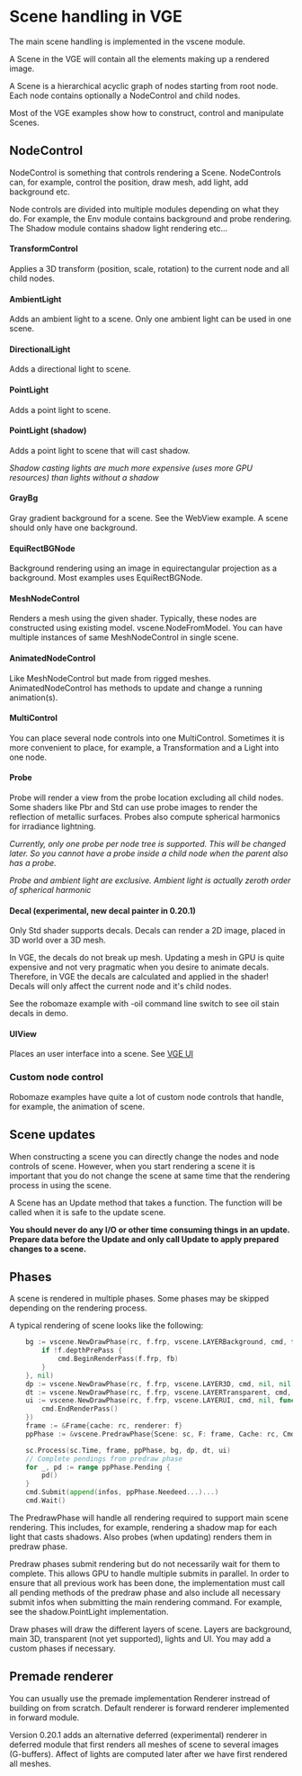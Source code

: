# Scene handling in VGE

The main scene handling is implemented in the vscene module.

A Scene in the VGE will contain all the elements making up a rendered image.

A Scene is a hierarchical acyclic graph of nodes starting from root node.
Each node contains optionally a NodeControl and child nodes.

Most of the VGE examples show how to construct, control and manipulate Scenes.

## NodeControl

NodeControl is something that controls rendering a Scene.
NodeControls can, for example, control the position, draw mesh, add light, add background etc.

Node controls are divided into multiple modules depending on what they do.
For example, the Env module contains background and probe rendering. The Shadow module contains shadow light rendering etc...


#### TransformControl

Applies a 3D transform (position, scale, rotation) to the current node and all child nodes.

#### AmbientLight

Adds an ambient light to a scene. Only one ambient light can be used in one scene.

#### DirectionalLight

Adds a directional light to scene.

#### PointLight

Adds a point light to scene.

#### PointLight (shadow)

Adds a point light to scene that will cast shadow.

_Shadow casting lights are much more expensive (uses more GPU resources) than lights without a shadow_

#### GrayBg

Gray gradient background for a scene. See the WebView example. A scene should only have one background.

#### EquiRectBGNode

Background rendering using an image in equirectangular projection as a background. Most examples uses EquiRectBGNode.

#### MeshNodeControl

Renders a mesh using the given shader. Typically, these nodes are constructed using existing model.
vscene.NodeFromModel. You can have multiple instances of same MeshNodeControl in single scene.

#### AnimatedNodeControl

Like MeshNodeControl but made from rigged meshes. AnimatedNodeControl has methods to update and change a running animation(s).

#### MultiControl

You can place several node controls into one MultiControl.
Sometimes it is more convenient to place, for example, a Transformation and a Light into one node.

#### Probe

Probe will render a view from the probe location excluding all child nodes. Some shaders like Pbr and Std can use probe images to
render the reflection of metallic surfaces. Probes also compute spherical harmonics for irradiance lightning.

_Currently, only one probe per node tree is supported. This will be changed later. So you cannot have a probe inside a child node when the parent also has a probe._

_Probe and ambient light are exclusive. Ambient light is actually zeroth order of spherical harmonic_

#### Decal (experimental, new decal painter in 0.20.1)

Only Std shader supports decals. Decals can render a 2D image, placed in 3D world over a 3D mesh.

In VGE, the decals do not break up mesh. Updating a mesh in GPU is quite expensive and not very pragmatic when you desire to animate decals.
Therefore, in VGE the decals are calculated and applied in the shader! Decals will only affect the current node and it's child nodes.

See the robomaze example with -oil command line switch to see oil stain decals in demo.

#### UIView

Places an user interface into a scene. See [VGE UI](vui.md)

### Custom node control

Robomaze examples have quite a lot of custom node controls that handle, for example, the animation of scene.

## Scene updates

When constructing a scene you can directly change the nodes and node controls of scene. However,
when you start rendering a scene it is important that you do not change the scene at same time that the rendering process in using the scene.

A Scene has an Update method that takes a function. The function will be called when it is safe to the update scene.

**You should never do any I/O or other time consuming things in an update. Prepare data before the Update and only call Update to apply prepared changes to a scene.**

## Phases

A scene is rendered in multiple phases. Some phases may be skipped depending on the rendering process.

A typical rendering of scene looks like the following:

```go
    bg := vscene.NewDrawPhase(rc, f.frp, vscene.LAYERBackground, cmd, func() {
        if !f.depthPrePass {
            cmd.BeginRenderPass(f.frp, fb)
        }
    }, nil)
    dp := vscene.NewDrawPhase(rc, f.frp, vscene.LAYER3D, cmd, nil, nil)
    dt := vscene.NewDrawPhase(rc, f.frp, vscene.LAYERTransparent, cmd, nil, nil)
    ui := vscene.NewDrawPhase(rc, f.frp, vscene.LAYERUI, cmd, nil, func() {
        cmd.EndRenderPass()
    })
    frame := &Frame{cache: rc, renderer: f}
    ppPhase := &vscene.PredrawPhase{Scene: sc, F: frame, Cache: rc, Cmd: cmd}

    sc.Process(sc.Time, frame, ppPhase, bg, dp, dt, ui)
    // Complete pendings from predraw phase
    for _, pd := range ppPhase.Pending {
        pd()
    }
    cmd.Submit(append(infos, ppPhase.Needeed...)...)
    cmd.Wait()
```

The PredrawPhase will handle all rendering required to support main scene rendering.
This includes, for example, rendering a shadow map for each light that casts shadows.
Also probes (when updating) renders them in predraw phase.

Predraw phases submit rendering but do not necessarily wait for them to complete. This allows GPU to handle multiple submits in parallel.
In order to ensure that all previous work has been done, the implementation must call all pending methods of the predraw phase and also
include all necessary submit infos when submitting the main rendering command. For example, see the  shadow.PointLight implementation.

Draw phases will draw the different layers of scene. Layers are background, main 3D, transparent (not yet supported), lights and UI.
You may add a custom phases if necessary.

## Premade renderer

You can usually use the premade implementation Renderer instread of building on from scratch. Default renderer is forward renderer implemented in forward module.

Version 0.20.1 adds an alternative deferred (experimental) renderer in deferred module that first renders all meshes of scene to several images (G-buffers). Affect of lights are computed later after we have first rendered all meshes. 













